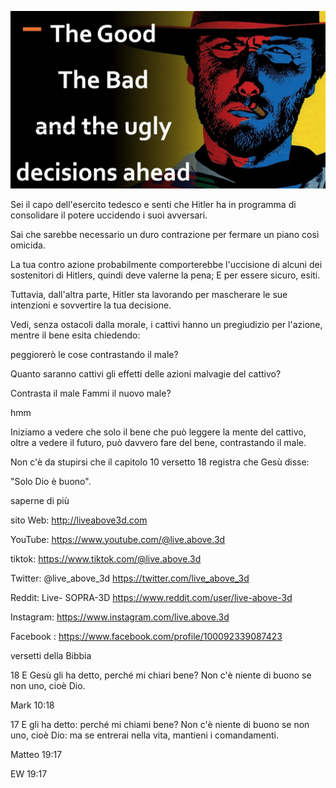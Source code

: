 ![Video cover image](../cover.jpg "cover photo")

Sei il capo dell'esercito tedesco e senti che Hitler ha in programma di consolidare il potere uccidendo i suoi avversari.

Sai che sarebbe necessario un duro contrazione per fermare un piano così omicida.

La tua contro azione probabilmente comporterebbe l'uccisione di alcuni dei sostenitori di Hitlers, quindi deve valerne la pena; E per essere sicuro, esiti.

Tuttavia, dall'altra parte, Hitler sta lavorando per mascherare le sue intenzioni e sovvertire la tua decisione.

Vedi, senza ostacoli dalla morale, i cattivi hanno un pregiudizio per l'azione, mentre il bene esita chiedendo:

peggiorerò le cose contrastando il male?

Quanto saranno cattivi gli effetti delle azioni malvagie del cattivo?

Contrasta il male Fammi il nuovo male?

hmm

Iniziamo a vedere che solo il bene che può leggere la mente del cattivo, oltre a vedere il futuro, può davvero fare del bene, contrastando il male.

Non c'è da stupirsi che il capitolo 10 versetto 18 registra che Gesù disse:

"Solo Dio è buono".

saperne di più

sito Web: http://liveabove3d.com

YouTube: https://www.youtube.com/@live.above.3d

tiktok: https://www.tiktok.com/@live.above.3d

Twitter: @live_above_3d https://twitter.com/live_above_3d

Reddit: Live- SOPRA-3D https://www.reddit.com/user/live-above-3d

Instagram: https://www.instagram.com/live.above.3d

Facebook : https://www.facebook.com/profile/100092339087423

versetti della Bibbia

18 E Gesù gli ha detto, perché mi chiari bene? Non c'è niente di buono se non uno, cioè Dio.

Mark 10:18

17 E gli ha detto: perché mi chiami bene? Non c'è niente di buono se non uno, cioè Dio: ma se entrerai nella vita, mantieni i comandamenti.

Matteo 19:17

EW 19:17